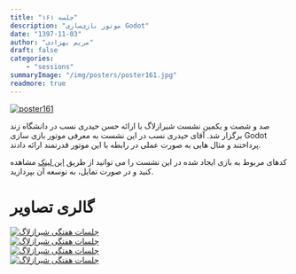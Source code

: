 ```yaml
---
title: "جلسه ۱۶۱"
description: "موتور بازی‌سازی Godot"
date: "1397-11-03"
author: "مریم بهزادی"
draft: false
categories:
    - "sessions"
summaryImage: "/img/posters/poster161.jpg"
readmore: true
---
```

[![poster161](../../img/posters/poster161.jpg)](../../img/poster161.jpg)

صد و شصت و یکمین نشست شیرازلاگ با ارائه حسن حیدری نسب در دانشگاه زند برگزار شد. آقای حیدری نسب در این نشست به معرفی موتور بازی سازی Godot پرداختند و مثال هایی به صورت عملی در رابطه با این موتور قدرتمند ارائه دادند. 

کدهای مربوط به بازی ایجاد شده در این نشست را می توانید از طریق
  [این لینک](https://github.com/HassanHeydariNasab/lug)
  مشاهده کنید و در صورت تمایل، به توسعه آن بپردازید.
 
 <div class="row">
    <div class="col-lg-12">
        <h1 class="page-header">گالری تصاویر</h1>  
  <div class="col-lg-4 col-md-4 col-xs-6 thumb">
            <a class="thumbnail" href="#" data-image-id="" data-toggle="modal" data-title="نشست هفتگی شیرازلاگ با حضور جمعی از دوستان" data-caption="" data-image="../../img/IMG_20190406_080323.jpg" data-target="#image-gallery">
                <img class="img-responsive" src="../../img/IMG_20190406_080323.jpg"
                alt="جلسات هفتگی شیرازلاگ">
            </a>
        </div>
 <div class="col-lg-4 col-md-4 col-xs-6 thumb">
            <a class="thumbnail" href="#" data-image-id="" data-toggle="modal" data-title="نشست هفتگی شیرازلاگ با حضور جمعی از دوستان" data-caption="" data-image="../../img/IMG_20190406_080328.jpg" data-target="#image-gallery">
                <img class="img-responsive" src="../../img/IMG_20190406_080328.jpg"
                alt="جلسات هفتگی شیرازلاگ">
            </a>
        </div>
 <div class="col-lg-4 col-md-4 col-xs-6 thumb">
            <a class="thumbnail" href="#" data-image-id="" data-toggle="modal" data-title="نشست هفتگی شیرازلاگ با حضور جمعی از دوستان" data-caption="" data-image="../../img/IMG_20190406_080357.jpg" data-target="#image-gallery">
                <img class="img-responsive" src="../../img/IMG_20190406_080357.jpg"
                alt="جلسات هفتگی شیرازلاگ">
            </a>
        </div> 
        <div class="col-lg-4 col-md-4 col-xs-6 thumb">
            <a class="thumbnail" href="#" data-image-id="" data-toggle="modal" data-title="نشست هفتگی شیرازلاگ با حضور جمعی از دوستان" data-caption="" data-image="../../img/IMG_20190406_080321.jpg" data-target="#image-gallery">
                <img class="img-responsive" src="../../img/IMG_20190406_080321.jpg"
                alt="جلسات هفتگی شیرازلاگ">
            </a>
        </div>